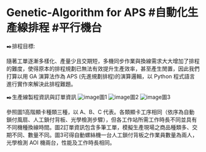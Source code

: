 # Genetic-Algorithm for APS #自動化生產線排程 #平行機台 

✒️排程目標: 

隨著工單逐漸多樣化、產量少且交期短，多機同步作業與換線需求大大增加了排程的難度，使得原本的排程規劃已無法有效提升生產效率，甚至產生閒置，因此我們打算以用 GA 演算法作為 APS (先進規劃排程)的演算邏輯，以 Python 程式語言進行實作來解決此排程難題。

✒️生產線製程資訊與訂單資訊
![image](https://user-images.githubusercontent.com/68886395/158193978-0402b276-8bfe-423b-9c65-15ba9304b01a.png)圖1 
![image](https://user-images.githubusercontent.com/68886395/158196237-71a49176-3093-4932-bbab-f3a46171610e.png)圖2
![image](https://user-images.githubusercontent.com/68886395/158197196-85237504-e2bc-4449-bf52-3370e688df36.png)圖3

參照圖1高階顯卡種類三種，以 A、B、C 代表。各類顯卡工序相同（依序為自動鎖付風扇、人工鎖付背板、光學檢測步驟），但各工作站所需工作時長不同並具有不同機種換線時間。圖2訂單資訊包含多筆工單，模擬生產現場之商品種類多、交期不同、數量不同。圖3可得自動螺絲機一台人工鎖付背板之作業員數量為兩人，光學檢測 AOI 機兩台，性能及工作時長相同。




